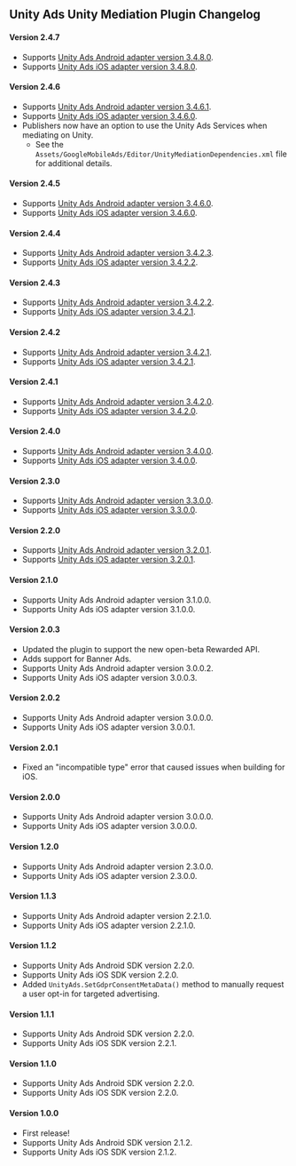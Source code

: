 ## Unity Ads Unity Mediation Plugin Changelog

#### Version 2.4.7
- Supports [Unity Ads Android adapter version 3.4.8.0](https://github.com/googleads/googleads-mobile-android-mediation/blob/master/ThirdPartyAdapters/unity/CHANGELOG.md#version-3480).
- Supports [Unity Ads iOS adapter version 3.4.8.0](https://github.com/googleads/googleads-mobile-ios-mediation/blob/master/adapters/Unity/CHANGELOG.md#version-3480).

#### Version 2.4.6
- Supports [Unity Ads Android adapter version 3.4.6.1](https://github.com/googleads/googleads-mobile-android-mediation/blob/master/ThirdPartyAdapters/unity/CHANGELOG.md#version-3461).
- Supports [Unity Ads iOS adapter version 3.4.6.0](https://github.com/googleads/googleads-mobile-ios-mediation/blob/master/adapters/Unity/CHANGELOG.md#version-3460).
- Publishers now have an option to use the Unity Ads Services when mediating on Unity.
  * See the `Assets/GoogleMobileAds/Editor/UnityMediationDependencies.xml` file for additional details.

#### Version 2.4.5
- Supports [Unity Ads Android adapter version 3.4.6.0](https://github.com/googleads/googleads-mobile-android-mediation/blob/master/ThirdPartyAdapters/unity/CHANGELOG.md#version-3460).
- Supports [Unity Ads iOS adapter version 3.4.6.0](https://github.com/googleads/googleads-mobile-ios-mediation/blob/master/adapters/Unity/CHANGELOG.md#version-3460).

#### Version 2.4.4
- Supports [Unity Ads Android adapter version 3.4.2.3](https://github.com/googleads/googleads-mobile-android-mediation/blob/master/ThirdPartyAdapters/unity/CHANGELOG.md#version-3423).
- Supports [Unity Ads iOS adapter version 3.4.2.2](https://github.com/googleads/googleads-mobile-ios-mediation/blob/master/adapters/Unity/CHANGELOG.md#version-3422).

#### Version 2.4.3
- Supports [Unity Ads Android adapter version 3.4.2.2](https://github.com/googleads/googleads-mobile-android-mediation/blob/master/ThirdPartyAdapters/unity/CHANGELOG.md#version-3422).
- Supports [Unity Ads iOS adapter version 3.4.2.1](https://github.com/googleads/googleads-mobile-ios-mediation/blob/master/adapters/Unity/CHANGELOG.md#version-3421).

#### Version 2.4.2
- Supports [Unity Ads Android adapter version 3.4.2.1](https://github.com/googleads/googleads-mobile-android-mediation/blob/master/ThirdPartyAdapters/unity/CHANGELOG.md#version-3421).
- Supports [Unity Ads iOS adapter version 3.4.2.1](https://github.com/googleads/googleads-mobile-ios-mediation/blob/master/adapters/Unity/CHANGELOG.md#version-3421).

#### Version 2.4.1
- Supports [Unity Ads Android adapter version 3.4.2.0](https://github.com/googleads/googleads-mobile-android-mediation/blob/master/ThirdPartyAdapters/unity/CHANGELOG.md#version-3420).
- Supports [Unity Ads iOS adapter version 3.4.2.0](https://github.com/googleads/googleads-mobile-ios-mediation/blob/master/adapters/Unity/CHANGELOG.md#version-3420).

#### Version 2.4.0
- Supports [Unity Ads Android adapter version 3.4.0.0](https://github.com/googleads/googleads-mobile-android-mediation/blob/master/ThirdPartyAdapters/unity/CHANGELOG.md#version-3400).
- Supports [Unity Ads iOS adapter version 3.4.0.0](https://github.com/googleads/googleads-mobile-ios-mediation/blob/master/adapters/Unity/CHANGELOG.md#version-3400).

#### Version 2.3.0
- Supports [Unity Ads Android adapter version 3.3.0.0](https://github.com/googleads/googleads-mobile-android-mediation/blob/master/ThirdPartyAdapters/unity/CHANGELOG.md#version-3300).
- Supports [Unity Ads iOS adapter version 3.3.0.0](https://github.com/googleads/googleads-mobile-ios-mediation/blob/master/adapters/Unity/CHANGELOG.md#version-3300).

#### Version 2.2.0
- Supports [Unity Ads Android adapter version 3.2.0.1](https://github.com/googleads/googleads-mobile-android-mediation/blob/master/ThirdPartyAdapters/unity/CHANGELOG.md#version-3201).
- Supports [Unity Ads iOS adapter version 3.2.0.1](https://github.com/googleads/googleads-mobile-ios-mediation/blob/master/adapters/Unity/CHANGELOG.md#version-3201).

#### Version 2.1.0
- Supports Unity Ads Android adapter version 3.1.0.0.
- Supports Unity Ads iOS adapter version 3.1.0.0.

#### Version 2.0.3
- Updated the plugin to support the new open-beta Rewarded API.
- Adds support for Banner Ads.
- Supports Unity Ads Android adapter version 3.0.0.2.
- Supports Unity Ads iOS adapter version 3.0.0.3.

#### Version 2.0.2
- Supports Unity Ads Android adapter version 3.0.0.0.
- Supports Unity Ads iOS adapter version 3.0.0.1.

#### Version 2.0.1
- Fixed an "incompatible type" error that caused issues when building for iOS.

#### Version 2.0.0
- Supports Unity Ads Android adapter version 3.0.0.0.
- Supports Unity Ads iOS adapter version 3.0.0.0.

#### Version 1.2.0
- Supports Unity Ads Android adapter version 2.3.0.0.
- Supports Unity Ads iOS adapter version 2.3.0.0.

#### Version 1.1.3
- Supports Unity Ads Android adapter version 2.2.1.0.
- Supports Unity Ads iOS adapter version 2.2.1.0.

#### Version 1.1.2
- Supports Unity Ads Android SDK version 2.2.0.
- Supports Unity Ads iOS SDK version 2.2.0.
- Added `UnityAds.SetGdprConsentMetaData()` method to manually request a user opt-in for targeted advertising.

#### Version 1.1.1
- Supports Unity Ads Android SDK version 2.2.0.
- Supports Unity Ads iOS SDK version 2.2.1.

#### Version 1.1.0
- Supports Unity Ads Android SDK version 2.2.0.
- Supports Unity Ads iOS SDK version 2.2.0.

#### Version 1.0.0
- First release!
- Supports Unity Ads Android SDK version 2.1.2.
- Supports Unity Ads iOS SDK version 2.1.2.
